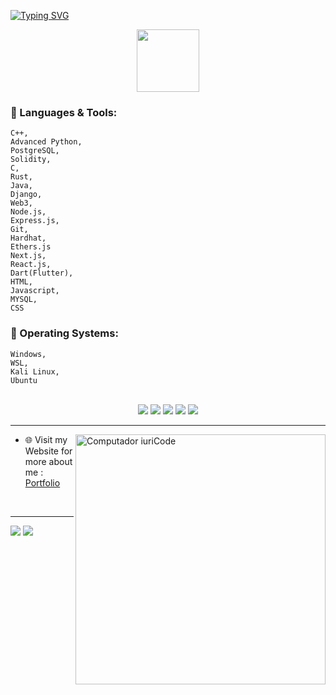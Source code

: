 [![Typing SVG](https://readme-typing-svg.herokuapp.com?color=2BF5EB&size=35&center=true&vCenter=true&width=1000&lines=Welcome+to+my+GitHub+profile!;My+name+is+Daksh+Sharma;I'm+a+Software+Engineering+Student&font=Eras%20ITC)](https://git.io/typing-svg)

<div id="header" align="center">
  <img src="https://media.giphy.com/media/M9gbBd9nbDrOTu1Mqx/giphy.gif" width="100"/>
</div>

### 🌱 Languages & Tools:
    C++,
    Advanced Python,
    PostgreSQL,
    Solidity,
    C,
    Rust,
    Java,
    Django,
    Web3,    
    Node.js,
    Express.js,
    Git,
    Hardhat,
    Ethers.js
    Next.js,
    React.js,
    Dart(Flutter),
    HTML, 
    Javascript, 
    MYSQL, 
    CSS
  

### 🥕 Operating Systems: 
    Windows,
    WSL,
    Kali Linux,
    Ubuntu
    
     
<br>



<div align="center">
  <img src="http://github-profile-summary-cards.vercel.app/api/cards/profile-details?username=frypan05&theme=radical">
  <img src="http://github-profile-summary-cards.vercel.app/api/cards/stats?username=frypan05&theme=radical"> 
  <img src="http://github-profile-summary-cards.vercel.app/api/cards/productive-time?username=frypan05&utcOffset=5.30&theme=radical"> 
  <img src="http://github-profile-summary-cards.vercel.app/api/cards/most-commit-language?username=frypan05&theme=radical"> 
  <img src="http://github-profile-summary-cards.vercel.app/api/cards/repos-per-language?username=frypan05&theme=radical"> 
</div>

---

<img src="https://raw.githubusercontent.com/MicaelliMedeiros/micaellimedeiros/master/image/computer-illustration.png" min-width="400px" max-width="400px" width="400px" align="right" alt="Computador iuriCode">

- 🌐 Visit my Website for more about me : [Portfolio](https://frypan.vercel.app/)
<br>


---

<div>
<a href = "mailto: daksharma5804@gmail.com"><img loading="lazy" src="https://img.shields.io/badge/Gmail-D14836?style=for-the-badge&logo=gmail&logoColor=white" target="_blank"></a>
<a href="https://www.linkedin.com/in/dakshsharma05/" target="_blank"><img loading="lazy" src="https://img.shields.io/badge/-LinkedIn-%230077B5?style=for-the-badge&logo=linkedin&logoColor=white" target="_blank"></a>
</div>
<br>



<!---
Chizubaga/Chizubaga is a ✨ special ✨ repository because its `README.md` (this file) appears on your GitHub profile.
You can click the Preview link to take a look at your changes.
--->
